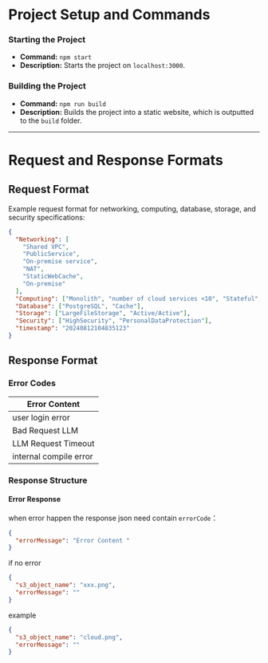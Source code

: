 # Project Setup and Commands

### Starting the Project

- **Command:** `npm start`
- **Description:** Starts the project on `localhost:3000`.

### Building the Project

- **Command:** `npm run build`
- **Description:** Builds the project into a static website, which is outputted to the `build` folder.

---

# Request and Response Formats

## Request Format

Example request format for networking, computing, database, storage, and security specifications:

```json
{
  "Networking": [
    "Shared VPC",
    "PublicService",
    "On-premise service",
    "NAT",
    "StaticWebCache",
    "On-premise"
  ],
  "Computing": ["Monolith", "number of cloud services <10", "Stateful", "GPU"],
  "Database": ["PostgreSQL", "Cache"],
  "Storage": ["LargeFileStorage", "Active/Active"],
  "Security": ["HighSecurity", "PersonalDataProtection"],
  "timestamp": "20240812104835123"
}
```

## Response Format

### Error Codes

| Error Content          |
| ---------------------- |
| user login error       |
| Bad Request LLM        |
| LLM Request Timeout    |
| internal compile error |

### Response Structure

#### Error Response

when error happen the response json need contain `errorCode`：

```json
{
  "errorMessage": "Error Content "
}
```

if no error

```json
{
  "s3_object_name": "xxx.png",
  "errorMessage": ""
}
```

example

```json
{
  "s3_object_name": "cloud.png",
  "errorMessage": ""
}
```
